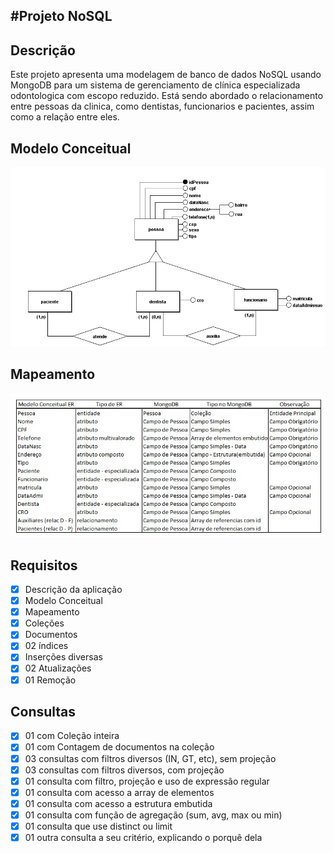 ﻿#Projeto NoSQL
---
## Descrição

Este projeto apresenta uma modelagem de banco de dados NoSQL usando MongoDB para um sistema de gerenciamento de clínica especializada odontologica com escopo reduzido. Está sendo abordado o relacionamento entre pessoas da clinica, como dentistas, funcionarios e pacientes, assim como a relação entre eles. </p> 

## Modelo Conceitual
![Modelo Conceitual](https://github.com/kmlporto/ProjetoMongoDB/blob/master/Conceitual.png)
## Mapeamento
![Mapeamento](https://github.com/kmlporto/ProjetoMongoDB/blob/master/mapeamento.jpg)
## Requisitos

- [x] Descrição da aplicação
- [x] Modelo Conceitual
- [x] Mapeamento
- [x] Coleções
- [x] Documentos
- [x] 02 índices
- [x] Inserções diversas
- [x] 02 Atualizações
- [x] 01 Remoção

## Consultas
- [x] 01 com Coleção inteira
- [x] 01 com Contagem de documentos na coleção
- [x] 03 consultas com filtros diversos (IN, GT, etc), sem projeção
- [x] 03 consultas com filtros diversos, com projeção
- [x] 01 consulta com filtro, projeção e uso de expressão regular
- [x] 01 consulta com acesso a array de elementos
- [x] 01 consulta com acesso a estrutura embutida
- [x] 01 consulta com função de agregação (sum, avg, max ou min)
- [x] 01 consulta que use distinct ou limit
- [x] 01 outra consulta a seu critério, explicando o porquê dela
